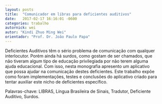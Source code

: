 ```yaml
---
layout: posts
title:  "Comunicador em libras para deficientes auditivos"
date:   2017-02-17 16:16:01 -0600
categories: trabalho
autornick: wei
autor: "Kindi Zhuo Ming Wei"
orientador: "Prof. Dr. João Paulo Papa"
---
```

Deficientes Auditivos têm o sério problema de comunicação com qualquer interlocutor.
Porém ainda há surdos, como gostam de ser chamados, que não tiveram algum tipo de
educação privilegiada por não terem alguma ajuda educacional.
Com isso, nesta monografia apresento um aplicativo que possa ajudar na comunicação destes
deficientes. Este trabalho expõe como foram implementações, testes e conclusões do
aplicativo criado para tentar auxiliar este nicho de deficientes específico.

Palavras-chave: LIBRAS, Língua Brasileira de Sinais, Tradutor, Deficiente Auditivo,
Surdos.
